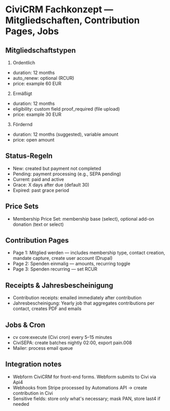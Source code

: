 # CiviCRM Fachkonzept — Mitgliedschaften, Contribution Pages, Jobs

## Mitgliedschaftstypen

1. Ordentlich

- duration: 12 months
- auto_renew: optional (RCUR)
- price: example 60 EUR

2. Ermäßigt

- duration: 12 months
- eligibility: custom field proof_required (file upload)
- price: example 30 EUR

3. Fördernd

- duration: 12 months (suggested), variable amount
- price: open amount

## Status-Regeln

- New: created but payment not completed
- Pending: payment processing (e.g., SEPA pending)
- Current: paid and active
- Grace: X days after due (default 30)
- Expired: past grace period

## Price Sets

- Membership Price Set: membership base (select), optional add-on donation (text or select)

## Contribution Pages

- Page 1: Mitglied werden — includes membership type, contact creation, mandate capture, create user account (Drupal)
- Page 2: Spenden einmalig — amounts, recurring toggle
- Page 3: Spenden recurring — set RCUR

## Receipts & Jahresbescheinigung

- Contribution receipts: emailed immediately after contribution
- Jahresbescheinigung: Yearly job that aggregates contributions per contact, creates PDF and emails

## Jobs & Cron

- cv core:execute (Civi cron) every 5–15 minutes
- CiviSEPA: create batches nightly 02:00, export pain.008
- Mailer: process email queue

## Integration notes

- Webform CiviCRM for front-end forms. Webform submits to Civi via Api4
- Webhooks from Stripe processed by Automations API -> create contribution in Civi
- Sensitive fields: store only what's necessary; mask PAN, store last4 if needed

